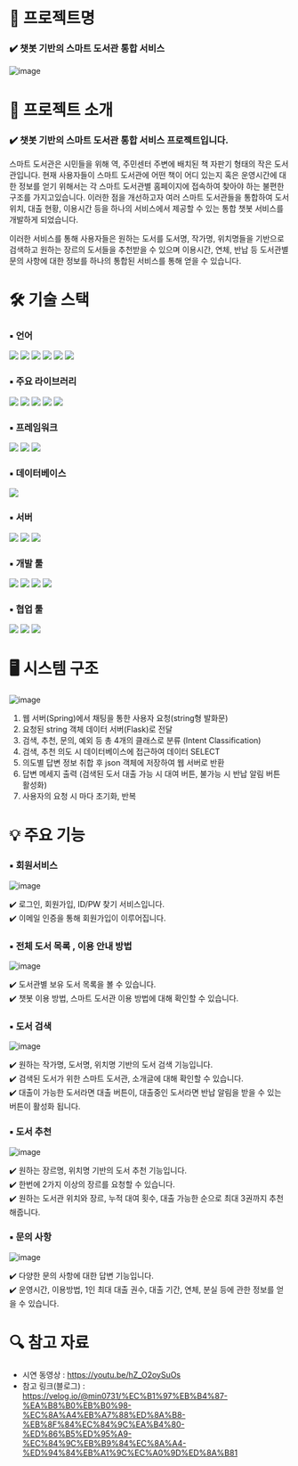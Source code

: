 # 📖 프로젝트명

### ✔️ 챗봇 기반의 스마트 도서관 통합 서비스
![image](https://user-images.githubusercontent.com/115389344/230848713-d9cc4670-07dd-482d-a0dc-8dabdcf80c1e.png)

# 📃 프로젝트 소개 

### ✔️ 챗봇 기반의 스마트 도서관 통합 서비스 프로젝트입니다.

스마트 도서관은 시민들을 위해 역, 주민센터 주변에 배치된 책 자판기 형태의 작은 도서관입니다. 현재 사용자들이 스마트 도서관에 어떤 책이 어디 있는지 혹은 운영시간에 대한 정보를 얻기 위해서는 각 스마트 도서관별 홈페이지에 접속하여 찾아야 하는 불편한 구조를 가지고있습니다. 이러한 점을 개선하고자 여러 스마트 도서관들을 통합하여 도서 위치, 대출 현황, 이용시간 등을 하나의 서비스에서 제공할 수 있는 통합 챗봇 서비스를 개발하게 되었습니다.

이러한 서비스를 통해 사용자들은 원하는 도서를 도서명, 작가명, 위치명들을 기반으로 검색하고 원하는 장르의 도서들을 추천받을 수 있으며 이용시간, 연체, 반납 등 도서관별 문의 사항에 대한 정보를 하나의 통합된 서비스를 통해 얻을 수 있습니다.

# 🛠 기술 스택

### ▪ 언어
<img src="https://img.shields.io/badge/python-3776AB?style=for-the-badge&logo=python&logoColor=white"> <img src="https://img.shields.io/badge/java-FC4C02?style=for-the-badge&logo=java&logoColor=white"> <img src="https://img.shields.io/badge/javascript-F7DF1E?style=for-the-badge&logo=javascript&logoColor=black"> <img src="https://img.shields.io/badge/html5-E34F26?style=for-the-badge&logo=html5&logoColor=white"> <img src="https://img.shields.io/badge/css-1572B6?style=for-the-badge&logo=css3&logoColor=white"> <img src="https://img.shields.io/badge/jquery-0769AD?style=for-the-badge&logo=jquery&logoColor=white">

### ▪ 주요 라이브러리
<img src="https://img.shields.io/badge/tensorflow-FF6F00?style=for-the-badge&logo=tensorflow&logoColor=white"> <img src="https://img.shields.io/badge/konlpy-ECD53F?style=for-the-badge&logo=konlpy&logoColor=white"> <img src="https://img.shields.io/badge/sentence transformers-EB1923?style=for-the-badge&logo=sentencetransformers&logoColor=white"> <img src="https://img.shields.io/badge/scikit learn-F7931E?style=for-the-badge&logo=scikit learn&logoColor=white">  <img src="https://img.shields.io/badge/pymysql-4479A1?style=for-the-badge&logo=pymysql&logoColor=white">

### ▪ 프레임워크
<img src="https://img.shields.io/badge/spring boot-6DB33F?style=for-the-badge&logo=spring boot&logoColor=white"> <img src="https://img.shields.io/badge/flask-000000?style=for-the-badge&logo=flask&logoColor=white"> <img src="https://img.shields.io/badge/fastapi-009688?style=for-the-badge&logo=fastapi&logoColor=white"> 

### ▪ 데이터베이스
<img src="https://img.shields.io/badge/mariadb-003545?style=for-the-badge&logo=mariadb&logoColor=white">

### ▪ 서버
<img src="https://img.shields.io/badge/Apache Tomcat-F8DC75?style=for-the-badge&logo=Apache Tomcat&logoColor=white"> <img src="https://img.shields.io/badge/Amazon EC2-FF9900?style=for-the-badge&logo=Amazon EC2&logoColor=white"> <img src="https://img.shields.io/badge/Amazon RDS-527FFF?style=for-the-badge&logo=Amazon RDS&logoColor=white">

### ▪ 개발 툴
<img src="https://img.shields.io/badge/Google Colab-F9AB00?style=for-the-badge&logo=Google Colab&logoColor=white"> <img src="https://img.shields.io/badge/Eclipse IDE-2C2255?style=for-the-badge&logo=Ecilpse IDE&logoColor=white"> <img src="https://img.shields.io/badge/VS code-2F80ED?style=for-the-badge&logo=VS code&logoColor=white"> <img src="https://img.shields.io/badge/HeidiSQL-76B900?style=for-the-badge&logo=HeidiSQL&logoColor=white">

### ▪ 협업 툴
<img src="https://img.shields.io/badge/Github-181717?style=for-the-badge&logo=Github&logoColor=white"> <img src="https://img.shields.io/badge/Noiton-A5915F?style=for-the-badge&logo=Noiton&logoColor=white"> <img src="https://img.shields.io/badge/Slack-4A154B?style=for-the-badge&logo=Slack&logoColor=white">

# 🖥 시스템 구조

![image](https://user-images.githubusercontent.com/115389344/233107279-6ab12ac7-42cd-4c2e-8f7e-504d179a7b61.png)

1) 웹 서버(Spring)에서 채팅을 통한 사용자 요청(string형 발화문)
2) 요청된 string 객체 데이터 서버(Flask)로 전달
3) 검색, 추천, 문의, 예외 등 총 4개의 클래스로 분류 (Intent Classification)
4) 검색, 추천 의도 시 데이터베이스에 접근하여 데이터 SELECT
5) 의도별 답변 정보 취합 후 json 객체에 저장하여 웹 서버로 반환
6) 답변 메세지 출력 (검색된 도서 대출 가능 시 대여 버튼, 불가능 시 반납 알림 버튼 활성화)
7) 사용자의 요청 시 마다 초기화, 반복

# 💡 주요 기능

### ▪ 회원서비스

![image](https://user-images.githubusercontent.com/115389344/233765981-7a89d87e-c7a5-4e64-ae60-1d8fd0908396.png)

  ✔️ 로그인, 회원가입, ID/PW 찾기 서비스입니다.<br>
  ✔️ 이메일 인증을 통해 회원가입이 이루어집니다.
  
### ▪ 전체 도서 목록 , 이용 안내 방법
![image](https://user-images.githubusercontent.com/115389344/233765808-5eb6f6ee-5e1c-494a-be1f-daf0643b6bcf.png)

  ✔️ 도서관별 보유 도서 목록을 볼 수 있습니다.<br>
  ✔️ 챗봇 이용 방법, 스마트 도서관 이용 방법에 대해 확인할 수 있습니다.
  
### ▪ 도서 검색

![image](https://user-images.githubusercontent.com/115389344/233766195-a56abc46-af2c-4923-9f29-c61624926b7a.png)

  ✔️ 원하는 작가명, 도서명, 위치명 기반의 도서 검색 기능입니다.<br>
  ✔️ 검색된 도서가 위한 스마트 도서관, 소개글에 대해 확인할 수 있습니다.<br>
  ✔️ 대출이 가능한 도서라면 대출 버튼이, 대출중인 도서라면 반납 알림을 받을 수 있는 버튼이 활성화 됩니다.

### ▪ 도서 추천

![image](https://user-images.githubusercontent.com/115389344/233766326-a031ecc1-3b0e-4eed-91b3-15a3748f2b1c.png)

  ✔️ 원하는 장르명, 위치명 기반의 도서 추천 기능입니다.<br>
  ✔️ 한번에 2가지 이상의 장르를 요청할 수 있습니다.<br>
  ✔️ 원하는 도서관 위치와 장르, 누적 대여 횟수, 대출 가능한 순으로 최대 3권까지 추천해줍니다.
  
### ▪ 문의 사항
![image](https://user-images.githubusercontent.com/115389344/233766481-5406e8e4-6592-4fe1-a09f-18fc4d2800c0.png)

  ✔️ 다양한 문의 사항에 대한 답변 기능입니다.<br>
  ✔️ 운영시간, 이용방법, 1인 최대 대출 권수, 대출 기간, 연체, 분실 등에 관한 정보를 얻을 수 있습니다.<br>

# 🔍 참고 자료

- 시연 동영상 : https://youtu.be/hZ_O2oySuOs
- 참고 링크(블로그) : https://velog.io/@min0731/%EC%B1%97%EB%B4%87-%EA%B8%B0%EB%B0%98-%EC%8A%A4%EB%A7%88%ED%8A%B8-%EB%8F%84%EC%84%9C%EA%B4%80-%ED%86%B5%ED%95%A9-%EC%84%9C%EB%B9%84%EC%8A%A4-%ED%94%84%EB%A1%9C%EC%A0%9D%ED%8A%B81 
